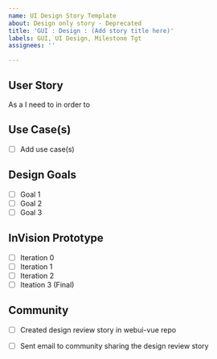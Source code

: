 ```yaml
---
name: UI Design Story Template
about: Design only story - Deprecated
title: 'GUI : Design : (Add story title here)'
labels: GUI, UI Design, Milestone Tgt
assignees: ''

---
```

## User Story
As a <type of user>
I need to <perform some activity>
in order to <complete some task or accomplish some goal>

## Use Case(s)
- [ ] Add use case(s)

## Design Goals
- [ ] Goal 1
- [ ] Goal 2
- [ ] Goal 3

## InVision Prototype
- [ ] Iteration 0
- [ ] Iteration 1
- [ ] Iteration 2
- [ ] Iteation 3 (Final)

## Community
- [ ] Created design review story in webui-vue repo
- [ ] Sent email to community sharing the design review story

